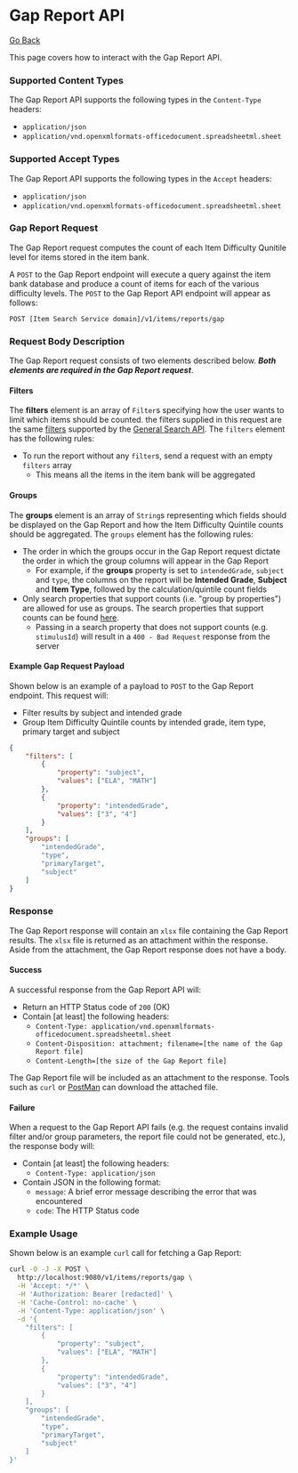 # Gap Report API

[Go Back](../reports.md)

This page covers how to interact with the Gap Report API.

### Supported Content Types
The Gap Report API supports the following types in the `Content-Type` headers:

* `application/json`
* `application/vnd.openxmlformats-officedocument.spreadsheetml.sheet`

### Supported Accept Types
The Gap Report API supports the following types in the `Accept` headers:

* `application/json`
* `application/vnd.openxmlformats-officedocument.spreadsheetml.sheet`

### Gap Report Request
The Gap Report request computes the count of each Item Difficulty Qunitile level for items stored in the item bank.

A `POST` to the Gap Report endpoint will execute a query against the item bank database and produce a count of items for each of the various difficulty levels.  The `POST` to the Gap Report API endpoint will appear as follows:

`POST [Item Search Service domain]/v1/items/reports/gap`

### Request Body Description
The Gap Report request consists of two elements described below.  _**Both elements are required in the Gap Report request**_.

#### Filters
The **filters** element is an array of `Filter`s specifying how the user wants to limit which items should be counted.  the filters supplied in this request are the same [filters](./Filters.md) supported by the [General Search API](./general_search_api.md).  The `filters` element has the following rules:

* To run the report without any `filter`s, send a request with an empty `filters` array
  * This means all the items in the item bank will be aggregated

#### Groups
The **groups** element is an array of `String`s representing which fields should be displayed on the Gap Report and how the Item Difficulty Quintile counts should be aggregated.  The `groups` element has the following rules:

* The order in which the groups occur in the Gap Report request dictate the order in which the group columns will appear in the Gap Report
  * For example, if the **groups** property is set to `intendedGrade`, `subject` and `type`, the columns on the report will be **Intended Grade**, **Subject** and **Item Type**, followed by the calculation/quintile count fields  
* Only search properties that support counts (i.e. "group by properties") are allowed for use as groups.  The search properties that support counts can be found [here](./item_count_api.md).
  * Passing in a search property that does not support counts (e.g. `stimulusId`) will result in a `400 - Bad Request` response from the server

#### Example Gap Request Payload
Shown below is an example of a payload to `POST` to the Gap Report endpoint.  This request will:

* Filter results by subject and intended grade
* Group Item Difficulty Quintile counts by intended grade, item type, primary target and subject

```json
{
	"filters": [
		{
			"property": "subject",
			"values": ["ELA", "MATH"]
		},
		{
			"property": "intendedGrade",
			"values": ["3", "4"]
		}
	],
	"groups": [
		"intendedGrade",
		"type",
		"primaryTarget",
		"subject"
	]
}
```

### Response
The Gap Report response will contain an `xlsx` file containing the Gap Report results.  The `xlsx` file is returned as an attachment within the response.  Aside from the attachment, the Gap Report response does not have a body.

#### Success
A successful response from the Gap Report API will:

* Return an HTTP Status code of `200` (OK)
* Contain [at least] the following headers:
  * `Content-Type: application/vnd.openxmlformats-officedocument.spreadsheetml.sheet`
  * `Content-Disposition: attachment; filename=[the name of the Gap Report file]`
  * `Content-Length=[the size of the Gap Report file]`

The Gap Report file will be included as an attachment to the response.  Tools such as `curl` or [PostMan](https://www.getpostman.com/) can download the attached file.

#### Failure
When a request to the Gap Report API fails (e.g. the request contains invalid filter and/or group parameters, the report file could not be generated, etc.), the response body will:

* Contain [at least] the following headers:
  * `Content-Type: application/json`
* Contain JSON in the following format:
  * `message`:  A brief error message describing the error that was encountered
  * `code`:  The HTTP Status code

### Example Usage
Shown below is an example `curl` call for fetching a Gap Report:

```bash
curl -O -J -X POST \
  http://localhost:9080/v1/items/reports/gap \
  -H 'Accept: */*' \
  -H 'Authorization: Bearer [redacted]' \
  -H 'Cache-Control: no-cache' \
  -H 'Content-Type: application/json' \
  -d '{
    "filters": [
        {
            "property": "subject",
            "values": ["ELA", "MATH"]
        },
        {
            "property": "intendedGrade",
            "values": ["3", "4"]
        }
    ],
    "groups": [
        "intendedGrade",
        "type",
        "primaryTarget",
        "subject"
    ]
}'
```

